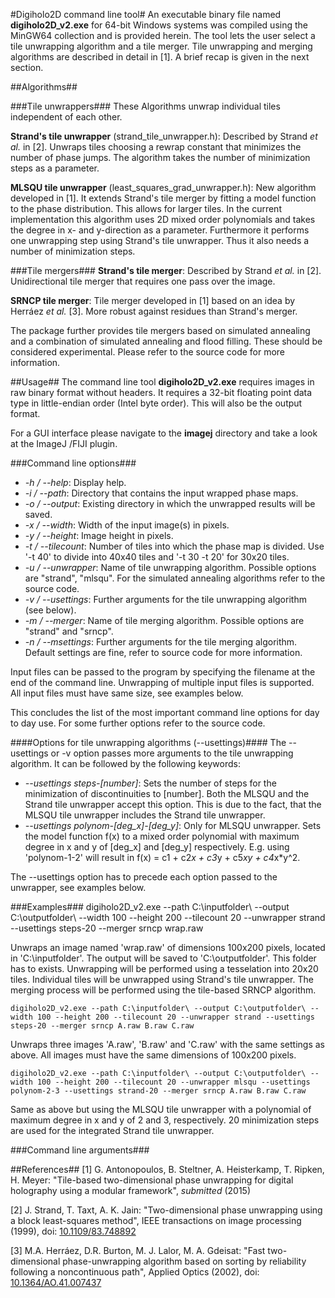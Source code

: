 #Digiholo2D command line tool#
An executable binary file named **digiholo2D_v2.exe** for 64-bit Windows systems was compiled using the MinGW64 collection and is provided herein. The tool lets the user select a tile unwrapping algorithm and a tile merger. Tile unwrapping and merging algorithms are described in detail in [1]. A brief recap is given in the next section.

##Algorithms##

###Tile unwrappers###
These Algorithms unwrap individual tiles independent of each other.

**Strand's tile unwrapper** (strand_tile_unwrapper.h): Described by Strand *et al.* in [2]. Unwraps tiles choosing a rewrap constant that minimizes the number of phase jumps. The algorithm takes the number of minimization steps as a parameter.

**MLSQU tile unwrapper** (least_squares_grad_unwrapper.h): New algorithm developed in [1]. It extends Strand's tile merger by fitting a model function to the phase distribution. This allows for larger tiles. In the current implementation this algorithm uses 2D mixed order polynomials and takes the degree in x- and y-direction as a parameter. Furthermore it performs one unwrapping step using Strand's tile unwrapper. Thus it also needs a number of minimization steps.

###Tile mergers###
**Strand's tile merger**: Described by Strand *et al.* in [2]. Unidirectional tile merger that requires one pass over the image.

**SRNCP tile merger**: Tile merger developed in [1] based on an idea by Herráez *et al.* [3]. More robust against residues than Strand's merger.

The package further provides tile mergers based on simulated annealing and a combination of simulated annealing and flood filling. These should be considered experimental. Please refer to the source code for more information.

##Usage##
The command line tool **digiholo2D_v2.exe** requires images in raw binary format without headers. It requires a 32-bit floating point data type in little-endian order (Intel byte order). This will also be the output format.

For a GUI interface please navigate to the **imagej** directory and take a look at the ImageJ /FIJI plugin.

###Command line options###

* *-h / --help*: Display help.
* *-i / --path*: Directory that contains the input wrapped phase maps.
* *-o / --output*: Existing directory in which the unwrapped results will be saved.
* *-x / --width*: Width of the input image(s) in pixels.
* *-y / --height*: Image height in pixels.
* *-t / --tilecount*: Number of tiles into which the phase map is divided. Use '-t 40' to divide into 40x40 tiles and '-t 30 -t 20' for 30x20 tiles.
* *-u / --unwrapper*: Name of tile unwrapping algorithm. Possible options are "strand", "mlsqu". For the simulated annealing algorithms refer to the source code.
* *-v / --usettings*: Further arguments for the tile unwrapping algorithm (see below).
* *-m / --merger*: Name of tile merging algorithm. Possible options are "strand" and "srncp".
* *-n / --msettings*: Further arguments for the tile merging algorithm. Default settings are fine, refer to source code for more information.

Input files can be passed to the program by specifying the filename at the end of the command line. Unwrapping of multiple input files is supported. All input files must have same size, see examples below.

This concludes the list of the most important command line options for day to day use. For some further options refer to the source code.

####Options for tile unwrapping algorithms (--usettings)####
The --usettings or -v option passes more arguments to the tile unwrapping algorithm. It can be followed by the following keywords:

* *--usettings steps-[number]*: Sets the number of steps for the minimization of discontinuities to [number]. Both the MLSQU and the Strand tile unwrapper accept this option. This is due to the fact, that the MLSQU tile unwrapper includes the Strand tile unwrapper.
* *--usettings polynom-[deg_x]-[deg_y]*: Only for MLSQU unwrapper. Sets the model function f(x) to a mixed order polynomial with maximum degree in x and y of [deg_x] and [deg_y] respectively. E.g. using 'polynom-1-2' will result in f(x) = c1 + c2*x + c3*y + c5*xy + c4*x*y^2.

The --usettings option has to precede each option passed to the unwrapper, see examples below.




###Examples###
	digiholo2D_v2.exe --path C:\inputfolder\ --output C:\outputfolder\ --width 100 --height 200 --tilecount 20 --unwrapper strand --usettings steps-20 --merger srncp wrap.raw

Unwraps an image named 'wrap.raw' of dimensions 100x200 pixels, located in 'C:\inputfolder'. The output will be saved to 'C:\outputfolder'. This folder has to exists. Unwrapping will be performed using a tesselation into 20x20 tiles. Individual tiles will be unwrapped using Strand's tile unwrapper. The merging process will be performed using the tile-based SRNCP algorithm.

	digiholo2D_v2.exe --path C:\inputfolder\ --output C:\outputfolder\ --width 100 --height 200 --tilecount 20 --unwrapper strand --usettings steps-20 --merger srncp A.raw B.raw C.raw

Unwraps three images 'A.raw', 'B.raw' and 'C.raw' with the same settings as above. All images must have the same dimensions of 100x200 pixels.

	digiholo2D_v2.exe --path C:\inputfolder\ --output C:\outputfolder\ --width 100 --height 200 --tilecount 20 --unwrapper mlsqu --usettings polynom-2-3 --usettings strand-20 --merger srncp A.raw B.raw C.raw

Same as above but using the MLSQU tile unwrapper with a polynomial of maximum degree in x and y of 2 and 3, respectively. 20 minimization steps are used for the integrated Strand tile unwrapper.

###Command line arguments###


##References##
[1] G. Antonopoulos, B. Steltner, A. Heisterkamp, T. Ripken, H. Meyer: "Tile-based two-dimensional phase unwrapping for digital holography using a modular framework", *submitted* (2015)

[2] J. Strand, T. Taxt, A. K. Jain: "Two-dimensional phase unwrapping using a block least-squares method", IEEE transactions on image processing (1999), doi: [10.1109/83.748892](http://dx.doi.org/10.1109/83.748892)

[3] M.A. Herráez, D.R. Burton, M. J. Lalor, M. A. Gdeisat: "Fast two-dimensional phase-unwrapping algorithm based on sorting by reliability following a noncontinuous path", Applied Optics (2002),  doi: [10.1364/AO.41.007437](http://dx.doi.org/10.1364/AO.41.007437)